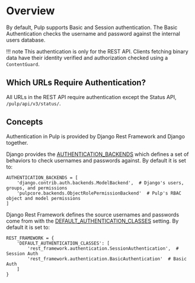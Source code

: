 

# Overview

By default, Pulp supports Basic and Session authentication. The Basic Authentication checks the
username and password against the internal users database.

!!! note
This authentication is only for the REST API. Clients fetching binary data have their identity
verified and authorization checked using a `ContentGuard`.


## Which URLs Require Authentication?

All URLs in the REST API require authentication except the Status API, `/pulp/api/v3/status/`.

## Concepts

Authentication in Pulp is provided by Django Rest Framework and Django together.

Django provides the [AUTHENTICATION_BACKENDS](https://docs.djangoproject.com/en/4.2/ref/settings/#std:setting-AUTHENTICATION_BACKENDS) which defines a set of behaviors to check usernames and
passwords against. By default it is set to:

```
AUTHENTICATION_BACKENDS = [
    'django.contrib.auth.backends.ModelBackend',  # Django's users, groups, and permissions
    'pulpcore.backends.ObjectRolePermissionBackend'  # Pulp's RBAC object and model permissions
]
```

Django Rest Framework defines the source usernames and passwords come from with the
[DEFAULT_AUTHENTICATION_CLASSES](https://www.django-rest-framework.org/api-guide/authentication/#setting-the-authentication-scheme) setting. By default it is set to:

```
REST_FRAMEWORK = {
    'DEFAULT_AUTHENTICATION_CLASSES': [
        'rest_framework.authentication.SessionAuthentication',  # Session Auth
        'rest_framework.authentication.BasicAuthentication'  # Basic Auth
    ]
}
```
